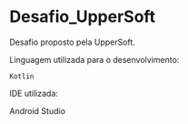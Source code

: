 # Desafio_UpperSoft
Desafio proposto pela UpperSoft.

Linguagem utilizada para o desenvolvimento:

    Kotlin

IDE utilizada:

  Android Studio
